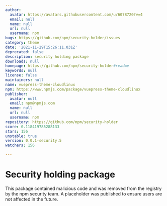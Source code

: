 ```yaml
---
author:
  avatar: https://avatars.githubusercontent.com/u/6078720?v=4
  email: null
  name: null
  url: null
  username: npm
bugs: https://github.com/npm/security-holder/issues
category: theme
date: '2021-11-29T15:26:11.031Z'
deprecated: false
description: security holding package
downloads: null
homepage: https://github.com/npm/security-holder#readme
keywords: null
license: false
maintainers: null
name: vuepress-theme-cloudlinux
npm: https://www.npmjs.com/package/vuepress-theme-cloudlinux
publisher:
  avatar: null
  email: npm@npmjs.com
  name: null
  url: null
  username: npm
repository: https://github.com/npm/security-holder
score: 0.118419785288133
stars: 156
unstable: true
version: 0.0.1-security.5
watchers: 156

---
```


# Security holding package

This package contained malicious code and was removed from the registry by the npm security team. A placeholder was published to ensure users are not affected in the future.
